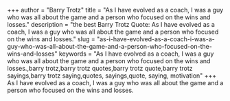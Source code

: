 +++
author = "Barry Trotz"
title = "As I have evolved as a coach, I was a guy who was all about the game and a person who focused on the wins and losses."
description = "the best Barry Trotz Quote: As I have evolved as a coach, I was a guy who was all about the game and a person who focused on the wins and losses."
slug = "as-i-have-evolved-as-a-coach-i-was-a-guy-who-was-all-about-the-game-and-a-person-who-focused-on-the-wins-and-losses"
keywords = "As I have evolved as a coach, I was a guy who was all about the game and a person who focused on the wins and losses.,barry trotz,barry trotz quotes,barry trotz quote,barry trotz sayings,barry trotz saying,quotes, sayings,quote, saying, motivation"
+++
As I have evolved as a coach, I was a guy who was all about the game and a person who focused on the wins and losses.
